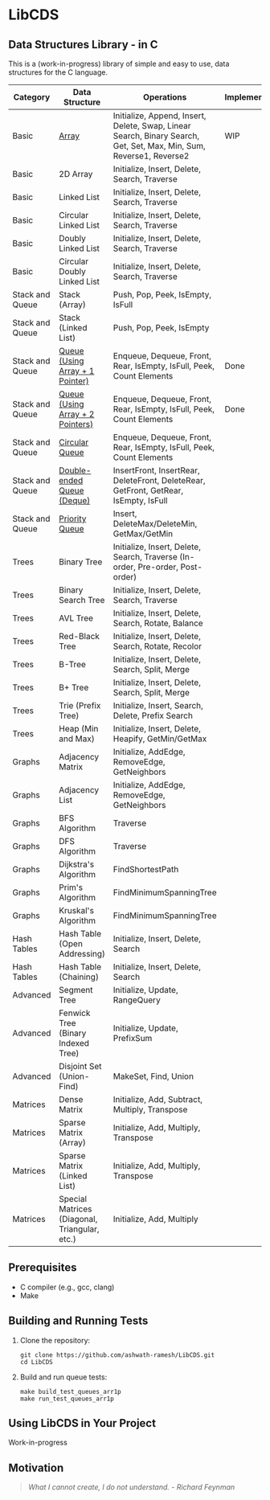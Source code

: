 # LibCDS

## Data Structures Library - in C

This is a (work-in-progress) library of simple and easy to use, data structures for the C language.

| Category        | Data Structure                                    | Operations                                                                                                          | Implemented | Interface | Implementation |
| --------------- | ------------------------------------------------- | ------------------------------------------------------------------------------------------------------------------- | ----------- | --------- | -------------- |
| Basic           | [Array](docs/arrays.md)                           | Initialize, Append, Insert, Delete, Swap, Linear Search, Binary Search, Get, Set, Max, Min, Sum, Reverse1, Reverse2 | WIP         | array.h   | array.c        |
| Basic           | 2D Array                                          | Initialize, Insert, Delete, Search, Traverse                                                                        |             |           |                |
| Basic           | Linked List                                       | Initialize, Insert, Delete, Search, Traverse                                                                        |             |           |                |
| Basic           | Circular Linked List                              | Initialize, Insert, Delete, Search, Traverse                                                                        |             |           |                |
| Basic           | Doubly Linked List                                | Initialize, Insert, Delete, Search, Traverse                                                                        |             |           |                |
| Basic           | Circular Doubly Linked List                       | Initialize, Insert, Delete, Search, Traverse                                                                        |             |           |                |
| Stack and Queue | Stack (Array)                                     | Push, Pop, Peek, IsEmpty, IsFull                                                                                    |             |           |                |
| Stack and Queue | Stack (Linked List)                               | Push, Pop, Peek, IsEmpty                                                                                            |             |           |                |
| Stack and Queue | [Queue (Using Array + 1 Pointer)](docs/queue.md)  | Enqueue, Dequeue, Front, Rear, IsEmpty, IsFull, Peek, Count Elements                                                | Done        | queue.h   | queue_arr1p.c  |
| Stack and Queue | [Queue (Using Array + 2 Pointers)](docs/queue.md) | Enqueue, Dequeue, Front, Rear, IsEmpty, IsFull, Peek, Count Elements                                                | Done        | queue.h   | queue_arr2p.c  |
| Stack and Queue | [Circular Queue](docs/queue.md)                   | Enqueue, Dequeue, Front, Rear, IsEmpty, IsFull, Peek, Count Elements                                                |             |           |                |
| Stack and Queue | [Double-ended Queue (Deque)](docs/queue.md)       | InsertFront, InsertRear, DeleteFront, DeleteRear, GetFront, GetRear, IsEmpty, IsFull                                |             |           |                |
| Stack and Queue | [Priority Queue](docs/queue.md)                   | Insert, DeleteMax/DeleteMin, GetMax/GetMin                                                                          |             |           |                |
| Trees           | Binary Tree                                       | Initialize, Insert, Delete, Search, Traverse (In-order, Pre-order, Post-order)                                      |             |           |                |
| Trees           | Binary Search Tree                                | Initialize, Insert, Delete, Search, Traverse                                                                        |             |           |                |
| Trees           | AVL Tree                                          | Initialize, Insert, Delete, Search, Rotate, Balance                                                                 |             |           |                |
| Trees           | Red-Black Tree                                    | Initialize, Insert, Delete, Search, Rotate, Recolor                                                                 |             |           |                |
| Trees           | B-Tree                                            | Initialize, Insert, Delete, Search, Split, Merge                                                                    |             |           |                |
| Trees           | B+ Tree                                           | Initialize, Insert, Delete, Search, Split, Merge                                                                    |             |           |                |
| Trees           | Trie (Prefix Tree)                                | Initialize, Insert, Search, Delete, Prefix Search                                                                   |             |           |                |
| Trees           | Heap (Min and Max)                                | Initialize, Insert, Delete, Heapify, GetMin/GetMax                                                                  |             |           |                |
| Graphs          | Adjacency Matrix                                  | Initialize, AddEdge, RemoveEdge, GetNeighbors                                                                       |             |           |                |
| Graphs          | Adjacency List                                    | Initialize, AddEdge, RemoveEdge, GetNeighbors                                                                       |             |           |                |
| Graphs          | BFS Algorithm                                     | Traverse                                                                                                            |             |           |                |
| Graphs          | DFS Algorithm                                     | Traverse                                                                                                            |             |           |                |
| Graphs          | Dijkstra's Algorithm                              | FindShortestPath                                                                                                    |             |           |                |
| Graphs          | Prim's Algorithm                                  | FindMinimumSpanningTree                                                                                             |             |           |                |
| Graphs          | Kruskal's Algorithm                               | FindMinimumSpanningTree                                                                                             |             |           |                |
| Hash Tables     | Hash Table (Open Addressing)                      | Initialize, Insert, Delete, Search                                                                                  |             |           |                |
| Hash Tables     | Hash Table (Chaining)                             | Initialize, Insert, Delete, Search                                                                                  |             |           |                |
| Advanced        | Segment Tree                                      | Initialize, Update, RangeQuery                                                                                      |             |           |                |
| Advanced        | Fenwick Tree (Binary Indexed Tree)                | Initialize, Update, PrefixSum                                                                                       |             |           |                |
| Advanced        | Disjoint Set (Union-Find)                         | MakeSet, Find, Union                                                                                                |             |           |                |
| Matrices        | Dense Matrix                                      | Initialize, Add, Subtract, Multiply, Transpose                                                                      |             |           |                |
| Matrices        | Sparse Matrix (Array)                             | Initialize, Add, Multiply, Transpose                                                                                |             |           |                |
| Matrices        | Sparse Matrix (Linked List)                       | Initialize, Add, Multiply, Transpose                                                                                |             |           |                |
| Matrices        | Special Matrices (Diagonal, Triangular, etc.)     | Initialize, Add, Multiply                                                                                           |             |           |                |

## Prerequisites

- C compiler (e.g., gcc, clang)
- Make

## Building and Running Tests

1. Clone the repository:

   ```
   git clone https://github.com/ashwath-ramesh/LibCDS.git
   cd LibCDS
   ```

2. Build and run queue tests:
   ```
   make build_test_queues_arr1p
   make run_test_queues_arr1p
   ```

## Using LibCDS in Your Project

Work-in-progress

## Motivation

> _What I cannot create, I do not understand. - Richard Feynman_
